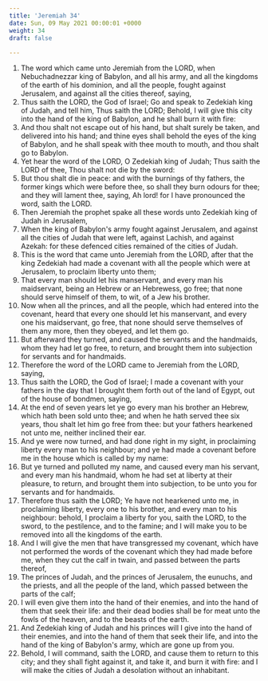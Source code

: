 ```yaml
---
title: 'Jeremiah 34'
date: Sun, 09 May 2021 00:00:01 +0000
weight: 34
draft: false
  
---
```


1. The word which came unto Jeremiah from the LORD, when Nebuchadnezzar king of Babylon, and all his army, and all the kingdoms of the earth of his dominion, and all the people, fought against Jerusalem, and against all the cities thereof, saying,
2. Thus saith the LORD, the God of Israel; Go and speak to Zedekiah king of Judah, and tell him, Thus saith the LORD; Behold, I will give this city into the hand of the king of Babylon, and he shall burn it with fire:
3. And thou shalt not escape out of his hand, but shalt surely be taken, and delivered into his hand; and thine eyes shall behold the eyes of the king of Babylon, and he shall speak with thee mouth to mouth, and thou shalt go to Babylon.
4. Yet hear the word of the LORD, O Zedekiah king of Judah; Thus saith the LORD of thee, Thou shalt not die by the sword:
5. But thou shalt die in peace: and with the burnings of thy fathers, the former kings which were before thee, so shall they burn odours for thee; and they will lament thee, saying, Ah lord! for I have pronounced the word, saith the LORD.
6. Then Jeremiah the prophet spake all these words unto Zedekiah king of Judah in Jerusalem,
7. When the king of Babylon's army fought against Jerusalem, and against all the cities of Judah that were left, against Lachish, and against Azekah: for these defenced cities remained of the cities of Judah.
8. This is the word that came unto Jeremiah from the LORD, after that the king Zedekiah had made a covenant with all the people which were at Jerusalem, to proclaim liberty unto them;
9. That every man should let his manservant, and every man his maidservant, being an Hebrew or an Hebrewess, go free; that none should serve himself of them, to wit, of a Jew his brother.
10. Now when all the princes, and all the people, which had entered into the covenant, heard that every one should let his manservant, and every one his maidservant, go free, that none should serve themselves of them any more, then they obeyed, and let them go.
11. But afterward they turned, and caused the servants and the handmaids, whom they had let go free, to return, and brought them into subjection for servants and for handmaids.
12. Therefore the word of the LORD came to Jeremiah from the LORD, saying,
13. Thus saith the LORD, the God of Israel; I made a covenant with your fathers in the day that I brought them forth out of the land of Egypt, out of the house of bondmen, saying,
14. At the end of seven years let ye go every man his brother an Hebrew, which hath been sold unto thee; and when he hath served thee six years, thou shalt let him go free from thee: but your fathers hearkened not unto me, neither inclined their ear.
15. And ye were now turned, and had done right in my sight, in proclaiming liberty every man to his neighbour; and ye had made a covenant before me in the house which is called by my name:
16. But ye turned and polluted my name, and caused every man his servant, and every man his handmaid, whom he had set at liberty at their pleasure, to return, and brought them into subjection, to be unto you for servants and for handmaids.
17. Therefore thus saith the LORD; Ye have not hearkened unto me, in proclaiming liberty, every one to his brother, and every man to his neighbour: behold, I proclaim a liberty for you, saith the LORD, to the sword, to the pestilence, and to the famine; and I will make you to be removed into all the kingdoms of the earth.
18. And I will give the men that have transgressed my covenant, which have not performed the words of the covenant which they had made before me, when they cut the calf in twain, and passed between the parts thereof,
19. The princes of Judah, and the princes of Jerusalem, the eunuchs, and the priests, and all the people of the land, which passed between the parts of the calf;
20. I will even give them into the hand of their enemies, and into the hand of them that seek their life: and their dead bodies shall be for meat unto the fowls of the heaven, and to the beasts of the earth.
21. And Zedekiah king of Judah and his princes will I give into the hand of their enemies, and into the hand of them that seek their life, and into the hand of the king of Babylon's army, which are gone up from you.
22. Behold, I will command, saith the LORD, and cause them to return to this city; and they shall fight against it, and take it, and burn it with fire: and I will make the cities of Judah a desolation without an inhabitant.
